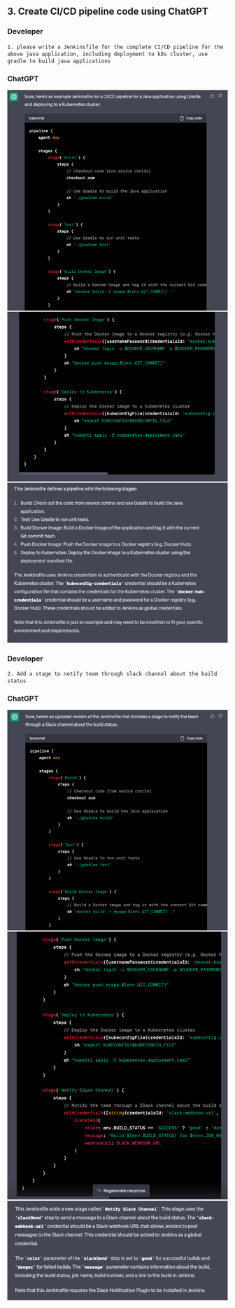 ## 3. Create CI/CD pipeline code using ChatGPT
### Developer
```text
1. please write a Jenkinsfile for the complete CI/CD pipeline for the above java application, including deployment to k8s cluster, use gradle to build java applications
```
### ChatGPT
![img_15.png](./images/img_15.png)
![img_16.png](./images/img_16.png)
![img_17.png](./images/img_17.png)

### Developer
```text
2. Add a stage to notify team through slack channel about the build status
```
### ChatGPT
![img_18.png](./images/img_18.png)
![img_19.png](./images/img_19.png)
![img_20.png](./images/img_20.png)